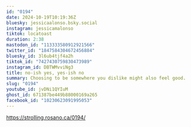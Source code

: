 ```yaml
---
id: "0194"
date: 2024-10-19T10:19:36Z
bluesky: jessicaalonso.bsky.social
instagram: jessicamalonso
tiktok: locatoast
duration: 2:38
mastodon_id: "113333580912921566"
twitter_id: "1847584304672456884"
bluesky_id: 3l6ub4tjf4a2h
tiktok_id: "7427430759830473989"
instagram_id: DBTWMvviNg3
title: no-ish yes, yes-ish no
summary: Choosing to be somewhere you dislike might also feel good.
slug: "0194"
youtube_id: jvDNi1QYIuM
ghost_id: 671387be449b88000169a265
facebook_id: "10230623091995053"
---
```

https://strolling.rosano.ca/0194/
